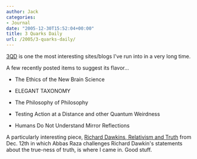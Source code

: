 ```yaml
---
author: Jack
categories:
- Journal
date: "2005-12-30T15:52:04+00:00"
title: 3 Quarks Daily
url: /2005/3-quarks-daily/
---
```


[3QD](<http://www.3quarksdaily.com/>) is one the most interesting sites/blogs I've run into in a very long time. 

A few recently posted items to suggest its flavor&#8230; 

* The Ethics of the New Brain Science 

* ELEGANT TAXONOMY 

* The Philosophy of Philosophy 

* Testing Action at a Distance and other Quantum Weirdness 

* Humans Do Not Understand Mirror Reflections 

A particularly interesting piece, [Richard Dawkins, Relativism and Truth](<http://3quarksdaily.blogs.com/3quarksdaily/2005/12/richard_dawkins.html>) from Dec. 12th in which Abbas Raza challenges Richard Dawkin's statements about the true-ness of truth, is where I came in. Good stuff.